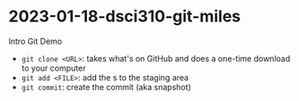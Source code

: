 # 2023-01-18-dsci310-git-miles
Intro Git Demo

- `git clone <URL>`: takes what's on GitHub and does a one-time download to your computer
- `git add <FILE>`: add the <FILE>s to the staging area
- `git commit`: create the commit (aka snapshot)